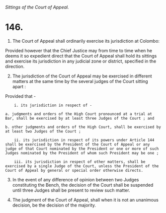 *Sittings of the Court of Appeal.*

# 146.

1. The Court of Appeal shall ordinarily exercise its jurisdiction at Colombo:

Provided however that the Chief Justice may from time to time when he deems it so expedient direct that the Court of Appeal shall hold its sittings and exercise its jurisdiction in any judicial zone or district, specified in the direction.

2. The jurisdiction of the Court of Appeal may be exercised in different matters at the same time by the several judges of the Court sitting apart :

Provided that -

        i. its jurisdiction in respect of -

    a. judgments and orders of the High Court pronounced at a trial at Bar, shall be exercised by at least three Judges of the Court ; and

    b. other judgments and orders of the High Court, shall be exercised by at least two Judges of the Court ;

        ii. its jurisdiction in respect of its powers under Article 144 shall be exercised by the President of the Court of Appeal or any judge of that Court nominated by the President or one or more of such Judges nominated by the President of whom such President may be one ;

        iii. its jurisdiction in respect of other matters, shall be exercised by a single Judge of the Court, unless the President of the Court of Appeal by general or special order otherwise directs.

3. In the event of any difference of opinion between two Judges constituting the Bench, the decision of the Court shall be suspended until three Judges shall be present to review such matter.

4. The judgment of the Court of Appeal, shall when it is not an unanimous decision, be the decision of the majority.